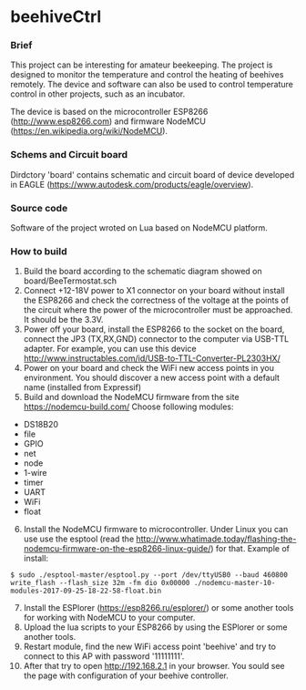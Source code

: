 # beehiveCtrl


### Brief
This project can be interesting for amateur beekeeping. The project is designed to monitor the temperature and control the heating of beehives remotely. The device and software can also be used to control temperature control in other projects, such as an incubator.

The device is based on the microcontroller ESP8266 (http://www.esp8266.com)  and firmware NodeMCU (https://en.wikipedia.org/wiki/NodeMCU).


### Schems and Circuit board
Dirdctory 'board' contains schematic and circuit board of device developed in EAGLE (https://www.autodesk.com/products/eagle/overview). 



### Source code
Software of the project wroted on Lua based on NodeMCU platform.


### How to build
1. Build the board according to the schematic diagram showed on board/BeeTermostat.sch
2. Connect +12-18V power to X1 connector on your board without install the ESP8266 and check the correctness of the voltage at the points of the circuit where the power of the microcontroller must be approached. It should be the 3.3V.
3. Power off your board, install the ESP8266 to the socket on the board, connect the JP3 (TX,RX,GND) connector to the computer via USB-TTL adapter. For example, you can use this device http://www.instructables.com/id/USB-to-TTL-Converter-PL2303HX/
4. Power on your board and check the WiFi new access points in you environment. You should discover a new access point with a default name (installed from Expressif)
5. Build and download the NodeMCU firmware from the site https://nodemcu-build.com/ Choose following modules:
 - DS18B20
 - file
 - GPIO
 - net
 - node
 - 1-wire
 - timer
 - UART
 - WiFi
 - float

6. Install the NodeMCU firmware to microcontroller. Under Linux you can use use the esptool (read the http://www.whatimade.today/flashing-the-nodemcu-firmware-on-the-esp8266-linux-guide/) for that. Example of install:
```
$ sudo ./esptool-master/esptool.py --port /dev/ttyUSB0 --baud 460800 write_flash --flash_size 32m -fm dio 0x00000 ./nodemcu-master-10-modules-2017-09-25-18-22-58-float.bin
```

7. Install the ESPlorer (https://esp8266.ru/esplorer/) or some another tools for working with NodeMCU to your computer.
8. Upload the lua scripts to your ESP8266 by using the ESPlorer or some another tools.
9. Restart module, find the new WiFi access point 'beehive' and try to connect to this AP with password '11111111'.
10. After that try to open http://192.168.2.1 in your browser. You sould see the page with configuration of your beehive controller.



